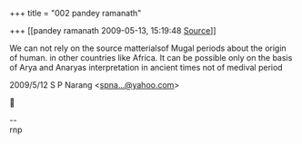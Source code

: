 +++
title = "002 pandey ramanath"

+++
[[pandey ramanath	2009-05-13, 15:19:48 [Source](https://groups.google.com/g/bvparishat/c/P0S1et8eeGE)]]



We can not rely on the source matterialsof Mugal periods about the origin of human. in other countries like Africa. It can be possible only on the basis of Arya and Anaryas interpretation in ancient times not of medival period  

2009/5/12 S P Narang \<[spna...@yahoo.com]()\>



  
  

  
--  
rnp  
  

